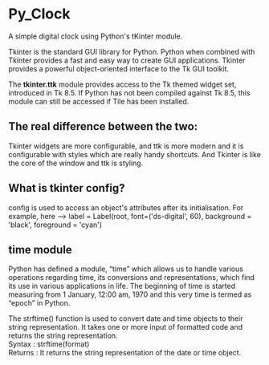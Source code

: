 # Py_Clock

A simple digital clock using Python's tKinter module.

Tkinter is the standard GUI library for Python. Python when combined with Tkinter provides a fast and easy way to create GUI applications. 
Tkinter provides a powerful object-oriented interface to the Tk GUI toolkit.

The <b>tkinter.ttk</b> module provides access to the Tk themed widget set, introduced in Tk 8.5. 
If Python has not been compiled against Tk 8.5, this module can still be accessed if Tile has been installed.

## The real difference between the two: 
Tkinter widgets are more configurable, and ttk is more modern and it is configurable with styles which are really handy shortcuts. 
And Tkinter is like the core of the window and ttk is styling.

## What is tkinter config?
config is used to access an object's attributes after its initialisation. 
For example, here --> label = Label(root, font=('ds-digital', 60), background = 'black', foreground = 'cyan')

## time module
Python has defined a module, “time” which allows us to handle various operations regarding time, its conversions and representations, 
which find its use in various applications in life. 
The beginning of time is started measuring from 1 January, 12:00 am, 1970 and this very time is termed as “epoch” in Python.


The strftime() function is used to convert date and time objects to their string representation. 
It takes one or more input of formatted code and returns the string representation. <br>
Syntax : strftime(format) <br>
Returns : It returns the string representation of the date or time object.
